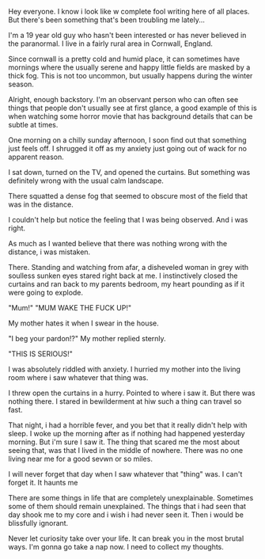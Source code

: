 Hey everyone. I know i look like w complete fool writing here of all places. But there's been something that's been troubling me lately...

I'm a 19 year old guy who hasn't been interested or has never believed in the paranormal. I live in a fairly rural area in Cornwall, England.

Since cornwall is a pretty cold and humid place, it can sometimes have mornings where the usually serene and happy little fields are masked by a thick fog. This is not too uncommon, but usually happens during the winter season.

Alright, enough backstory. I'm an observant person who can often see things that people don't usually see at first glance, a good example of this is when watching some horror movie that has background details that can be subtle at times.

One morning on a chilly sunday afternoon, I soon find out that something just feels off. I shrugged it off as my anxiety just going out of wack for no apparent reason.

I sat down, turned on the TV, and opened the curtains. But something was definitely wrong with the usual calm landscape.

There squatted a dense fog that seemed to obscure most of the field that was in the distance.

I couldn't help but notice the feeling that I was being observed. And i was right.

As much as I wanted believe that there was nothing wrong with the distance, i was mistaken.

There. Standing and watching from afar, a disheveled woman in grey with soulless sunken eyes stared right back at me. I instinctively closed the curtains and ran back to my parents bedroom, my heart pounding as if it were going to explode.

"Mum!" "MUM WAKE THE FUCK UP!"

My mother hates it when I swear in the house.

"I beg your pardon!?" My mother replied sternly.

"THIS IS SERIOUS!"

I was absolutely riddled with anxiety. I hurried my mother into the living room where i saw whatever that thing was.

I threw open the curtains in a hurry. Pointed to where i saw it. But there was nothing there. I stared in bewilderment at hiw such a thing can travel so fast.

That night, i had a horrible fever, and you bet that it really didn't help with sleep. I woke up the morning after as if nothing had happened yesterday morning. But i'm sure I saw it. The thing that scared me the most about seeing that, was that I lived in the middle of nowhere. There was no one living near me for a good sevwn or so miles.

I will never forget that day when I saw whatever that "thing" was. I can't forget it. It haunts me

There are some things in life that are completely unexplainable. Sometimes some of them should remain unexplained. The things that i had seen that day shook me to my core and i wish i had never seen it. Then i would be blissfully ignorant.

Never let curiosity take over your life. It can break you in the most brutal ways. I'm gonna go take a nap now. I need to collect my thoughts.